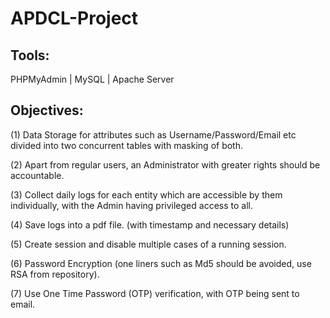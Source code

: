 # APDCL-Project

Tools:
-------
PHPMyAdmin | MySQL | Apache Server

Objectives:
-------
(1) Data Storage for attributes such as Username/Password/Email etc divided into two concurrent tables with masking of both.

(2) Apart from regular users, an Administrator with greater rights should be accountable.

(3) Collect daily logs for each entity which are accessible by them individually, with the Admin having privileged access to all.

(4) Save logs into a pdf file. (with timestamp and necessary details)

(5) Create session and disable multiple cases of a running session. 

(6) Password Encryption (one liners such as Md5 should be avoided, use RSA from repository).

(7) Use One Time Password (OTP) verification, with OTP being sent to email.
